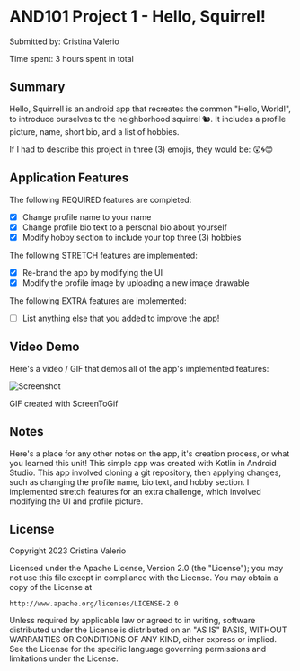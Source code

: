 # AND101 Project 1 - Hello, Squirrel!

Submitted by: Cristina Valerio

Time spent: 3 hours spent in total

## Summary

Hello, Squirrel! is an android app that recreates the common "Hello, World!", to introduce ourselves to the neighborhood squirrel 🐿.  It includes a profile picture, name, short bio, and a list of hobbies.

If I had to describe this project in three (3) emojis, they would be: 😲🌀😊

## Application Features

The following REQUIRED features are completed:

- [x] Change profile name to your name
- [x] Change profile bio text to a personal bio about yourself
- [x] Modify hobby section to include your top three (3) hobbies

The following STRETCH features are implemented:

- [x] Re-brand the app by modifying the UI
- [x] Modify the profile image by uploading a new image drawable

The following EXTRA features are implemented:

- [ ] List anything else that you added to improve the app!

## Video Demo

Here's a video / GIF that demos all of the app's implemented features:

<img src='https://imgur.com/a/J7ezL7R' title='Hello, Squirrel - GIF Demo' width='' alt='Screenshot' />

GIF created with ScreenToGif

## Notes

Here's a place for any other notes on the app, it's creation process, or what you learned this unit!
This simple app was created with Kotlin in Android Studio. This app involved cloning a git repository, then applying changes, such as changing the profile name, bio text, and hobby section. I implemented stretch features for an extra challenge, which involved modifying the UI and profile picture. 

## License

Copyright 2023 Cristina Valerio

Licensed under the Apache License, Version 2.0 (the "License");
you may not use this file except in compliance with the License.
You may obtain a copy of the License at

    http://www.apache.org/licenses/LICENSE-2.0

Unless required by applicable law or agreed to in writing, software
distributed under the License is distributed on an "AS IS" BASIS,
WITHOUT WARRANTIES OR CONDITIONS OF ANY KIND, either express or implied.
See the License for the specific language governing permissions and
limitations under the License.

